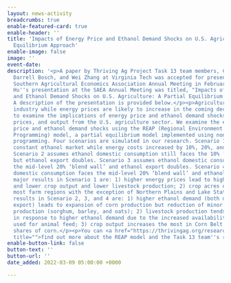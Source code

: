 ```yaml
---
layout: news-activity
breadcrumbs: true
enable-featured-card: true
enable-header: ''
title: 'Impacts of Energy Price and Ethanol Demand Shocks on U.S. Agriculture: A Partial
  Equilibrium Approach'
enable-image: false
image: ''
event-date: 
description: '<p>A paper by Thriving Ag Project Task 13 team members, Chenyang Hu,
  Darrell Bosch, and Wei Zhang at Virginia Tech was accepted for presentation at the
  Southern Agricultural Economics Association Annual Meeting in February 2022. Cheyang
  Hu''s presentation at the SAEA Annual Meeting was titled, "Impacts of Energy Price
  and Ethanol Demand Shocks on U.S. Agriculture: A Partial Equilibrium Approach".
  A description of the presentation is provided below.</p><p>Agriculture is an energy-intensive
  industry while energy prices are likely to increase in the coming decade. We try
  to examine the implications of energy price and ethanol demand shocks for revenues,
  prices, and output from the U.S. agriculture sector. We examine the effects of energy
  price and ethanol demand shocks using the REAP (Regional Environment and Agriculture
  Programming) model, a partial equilibrium model implemented using nonlinear mathematical
  programming. Four scenarios are simulated in our research. Scenario 1 assumes a
  constant ethanol market while energy costs increased by 10%, 20%, and 30%, representatively.
  Scenario 2 assumes ethanol domestic consumption still faces the 10% ‘blend wall’
  but ethanol export doubles. Scenario 3 assumes ethanol domestic consumption faces
  the mid-level 20% ‘blend wall’ and ethanol export doubles. Scenario 4 assumes ethanol
  domestic consumption faces the mid-level 20% ‘blend wall’ and ethanol export quadruples.</p><p>The
  major results in Scenario 1 are: 1) higher energy prices lead to higher crop prices
  and lower crop output and lower livestock production; 2) crop acres decrease in
  most farm regions with the exception of Northern Plains and Lake States. The major
  results in Scenario 2, 3, and 4 are: 1) higher ethanol demand (both domestic and
  export) leads to expansion of corn production but reduction of minor feed grains
  production (sorghum, barley, and oats); 2) livestock production tends to increase
  in response to higher ethanol demand due to the increased availability of by-products
  used for animal feed; 3) crop output increases the most in Corn Belt which has large
  shares of corn.</p><p>You can <a href="https://thrivingag.org/research/economic-simulations-and-modelling/"
  title="">find out more about the REAP model and the Task 13 team''s research here</a>.</p>'
enable-button-link: false
button-text: ''
button-url: ''
date_added: 2022-03-09 05:00:00 +0000

---
```

